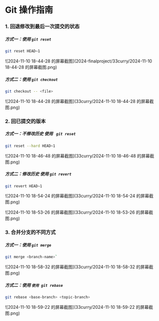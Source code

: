 # Git 操作指南

### 1. 回退修改到最后一次提交的状态

##### 方式一：使用 `git reset`
```bash
git reset HEAD~1
```

![2024-11-10 18-44-28 的屏幕截图](2024-finalproject/33curry/2024-11-10 18-44-28 的屏幕截图.png)

##### 方式二：使用 `git checkout`

```bash
git checkout -- <file>
```

![2024-11-10 18-44-28 的屏幕截图](33curry/2024-11-10 18-44-28 的屏幕截图.png)

### 2. 回已提交的版本

##### 方式一：不修改历史 使用 ` git reset`
```bash
git reset --hard HEAD~1
```

![2024-11-10 18-46-48 的屏幕截图](33curry/2024-11-10 18-46-48 的屏幕截图.png)

##### 方式二：修改历史 使用 `git revert`

```bash
git revert HEAD~1
```

![2024-11-10 18-54-24 的屏幕截图](33curry/2024-11-10 18-54-24 的屏幕截图.png)

![2024-11-10 18-53-26 的屏幕截图](33curry/2024-11-10 18-53-26 的屏幕截图.png)

### 3. 合并分支的不同方式

##### 方式一：使用 `git merge`
```bash
git merge <branch-name>`
```

![2024-11-10 18-58-32 的屏幕截图](33curry/2024-11-10 18-58-32 的屏幕截图.png)

##### 方式二：使用 `使用 git rebase`

```bash
git rebase <base-branch> <topic-branch>
```

![2024-11-10 18-59-22 的屏幕截图](33curry/2024-11-10 18-59-22 的屏幕截图.png)
